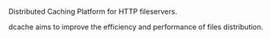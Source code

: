 Distributed Caching Platform for HTTP fileservers.

dcache aims to improve the efficiency and performance of files distribution.
